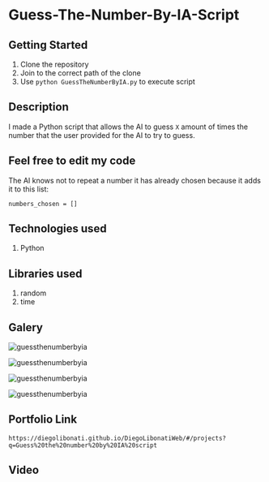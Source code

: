 # Guess-The-Number-By-IA-Script

## Getting Started

1. Clone the repository
2. Join to the correct path of the clone
3. Use `python GuessTheNumberByIA.py` to execute script

## Description

I made a Python script that allows the AI to guess `X` amount of times the number that the user provided for the AI to try to guess.

## Feel free to edit my code

The AI knows not to repeat a number it has already chosen because it adds it to this list:

```
numbers_chosen = []
```

## Technologies used

1. Python

## Libraries used

1. random
2. time

## Galery

![guessthenumberbyia](https://raw.githubusercontent.com/DiegoLibonati/DiegoLibonatiWeb/main/data/projects/Python/Imagenes/guessnumberuser-0.jpg)

![guessthenumberbyia](https://raw.githubusercontent.com/DiegoLibonati/DiegoLibonatiWeb/main/data/projects/Python/Imagenes/guessnumberuser-1.jpg)

![guessthenumberbyia](https://raw.githubusercontent.com/DiegoLibonati/DiegoLibonatiWeb/main/data/projects/Python/Imagenes/guessnumberuser-2.jpg)

![guessthenumberbyia](https://raw.githubusercontent.com/DiegoLibonati/DiegoLibonatiWeb/main/data/projects/Python/Imagenes/guessnumberuser-3.jpg)

## Portfolio Link

`https://diegolibonati.github.io/DiegoLibonatiWeb/#/projects?q=Guess%20the%20number%20by%20IA%20script`

## Video
